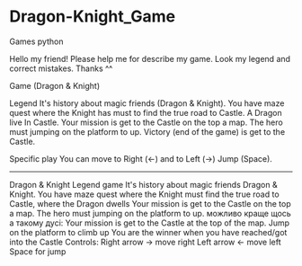 # Dragon-Knight_Game
Games python

Hello my friend! Please help me for describe my game. Look my legend and correct mistakes.
Thanks ^^

Game (Dragon & Knight)

Legend
It's history about magic friends (Dragon & Knight). You have maze quest where the Knight has must to find the true road to Castle. A Dragon live In Castle. Your mission is get to the Castle on the top a map. The hero must jumping on the platform to up. Victory (end of the game) is get to the Castle.

Specific play
You can move to Right (<-) and to Left (->) Jump (Space).
_________________________________________________________________________

Dragon & Knight Legend game
It's history about magic friends Dragon & Knight. You have maze quest where the Knight must find the true
road to Castle, where the Dragon dwells
Your mission is get to the Castle on the top a map. The hero must jumping on
the platform to up.
можливо краще щось а такому дусі:
Your mission is get to the Castle at the top of the map. 
Jump on the platform to climb up
You are the winner when you have reached/got into the Castle
Controls:
Right arrow -> move right 
Left arrow <- move left
Space for jump
